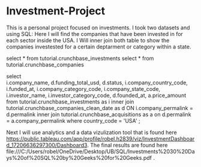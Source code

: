 # Investment-Project

This is a personal project focused on investments. I took two datasets and using SQL:
Here I will find the companies that have been invested in for each sector inside the USA. I Will inner join both table to show the companies investested for a certain deptarment or category within a state. 

select * from tutorial.crunchbase_investments
select * from tutorial.crunchbase_companies

select  
  i.company_name, 
  d.funding_total_usd,
  d.status,
  i.company_country_code,
  i.funded_at, 
  i.company_category_code, 
  i.company_state_code, 
  i.investor_name,
  i.investor_category_code,
  d.founded_at,
  a.price_amount
from tutorial.crunchbase_investments as i
  inner join tutorial.crunchbase_companies_clean_date as d
  ON i.company_permalink = d.permalink
  inner join tutorial.crunchbase_acquisitions as a
  on d.permalink = a.company_permalink
  where country_code = 'USA'
;

Next I will use analytics and a data vizulization tool that is found here https://public.tableau.com/app/profile/robel.h2839/viz/InvestmentDashboard_17206636297300/Dashboard3. 
The final results are found here   file:///C:/Users/robel/OneDrive/Desktop/UB/SQL/Investments%2030%20Days%20of%20SQL%20by%20Geeks%20for%20Geeks.pdf . 
